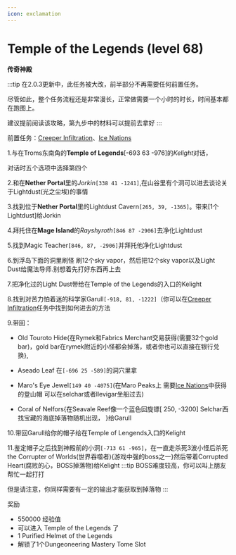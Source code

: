 ```yaml
---
icon: exclamation
---
```



# Temple of the Legends (level 68)
**传奇神殿**

:::tip
在2.0.3更新中，此任务被大改，前半部分不再需要任何前置任务。

尽管如此，整个任务流程还是非常漫长，正常做需要一个小时的时长，时间基本都在跑图上。

建议提前阅读该攻略，第九步中的材料可以提前去拿好
:::

前置任务：[Creeper Infiltration](/WynncraftCNguide/quests/lvl21-30/level%2025%20-%20Creeper%20Infiltration.html)、[Ice Nations](/WynncraftCNguide/quests/lvl31-40/level%2040%20-%20Ice%20Nations.html)

1.与在Troms东南角的**Temple of Legends**[-693 63 -976]的*Kelight*对话，

对话时五个选项中选择第四个

2.和在**Nether Portal**里的*Jorkin*`[338 41 -1241]`,在山谷里有个洞可以进去谈论关于Lightdust(光之尘埃)的事情

3.找到位于**Nether Portal**里的Lightdust Cavern`[265, 39, -1365]`。带来[1个Lightdust]给Jorkin

4.拜托住在**Mage Island**的*Rayshyroth*`[846 87 -2906]`去净化Lightdust

5.找到Magic Teacher`[846, 87, -2906]`并拜托他净化Lightdust

6.到浮岛下面的洞里刷怪 刷12个sky vapor，然后把12个sky vapor以及Light Dust给魔法导师.别想着先打好东西再上去

7.把净化过的Light Dust带给在Temple of the Legends的入口的Kelight

8.找到对苦力怕着迷的科学家Garull`[-918, 81, -1222]`（你可以在[Creeper Infiltration](/WynncraftCNguide/quests/lvl21-30/level%2025%20-%20Creeper%20Infiltration.html)任务中找到如何进去的方法

9.带回：

+ Old Touroto Hide{在Rymek和Fabrics Merchant交易获得(需要32个gold bar)，gold bar在rymek附近的小怪都会掉落，或者你也可以直接在银行兑换}, 

+ Aseado Leaf 在`[-696 25 -589]`的洞穴里拿

+ Maro's Eye Jewel`[149 40 -4075]`(在Maro Peaks上 需要[Ice Nations](/WynncraftCNguide/quests/lvl31-40/level%2040%20-%20Ice%20Nations.html)中获得的登山帽 可以在selchar或者llevigar坐船过去)

+ Coral of Nelfors{在Seavale Reef像一个蓝色回旋镖[ 250,  -3200] Selchar西找宝藏的海底掉落物随机出现， }给Garull

10.带回Garull给你的帽子给在Temple of Lengends入口的Kelight

11.鉴定帽子之后找到神殿前的小洞`[-713 61 -965]`，在一直走杀死3波小怪后杀死 the Corrupter of Worlds(世界吞噬者){游戏中强的boss之一}然后带着Corrupted Heart(腐败的心，BOSS掉落物)给Kelight
:::tip
BOSS难度较高，你可以叫上朋友帮忙一起打打

但是请注意，你同样需要有一定的输出才能获取到掉落物
:::

奖励
+ 550000 经验值
+ 可以进入 Temple of the Legends 了
+ 1 Purified Helmet of the Legends
+ 解锁了1个Dungeoneering Mastery Tome Slot